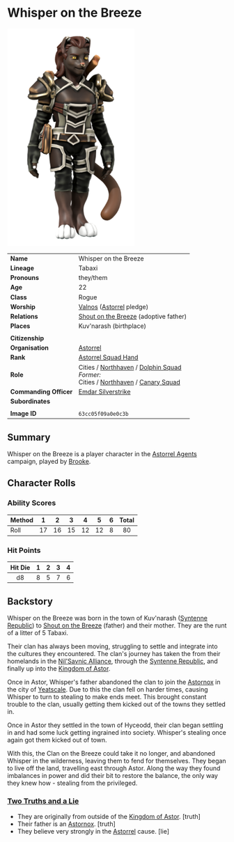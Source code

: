 # Whisper on the Breeze

<img src="https://raw.githubusercontent.com/jesskelsall/astarus-images/main/characters/portraits/63cc05f09a0e0c3b.png" height="500" />

|||
| --- | --- |
| **Name** | Whisper on the Breeze | character.3
| **Lineage** | Tabaxi |
| **Pronouns** | they/them |
| **Age** | 22 |
| **Class** | Rogue |
| **Worship** | [Valnos](../gods/deities/valnos.md) ([Astorrel](../organisations/astorrel/astorrel.md) pledge) |
| **Relations** | [Shout on the Breeze](shout-on-the-breeze.md) (adoptive father) |
| **Places** | Kuv'narash (birthplace) |
|||
| **Citizenship** | |
| **Organisation** | [Astorrel](../organisations/astorrel/astorrel.md) |
| **Rank** | [Astorrel Squad Hand](../organisations/astorrel/ranks/astorrel-squad-hand.md) |
| **Role** | Cities / [Northhaven](../places/cities/northhaven.md) / [Dolphin Squad](../organisations/astorrel/squads/dolphin-squad.md)<br>*Former:*<br>Cities / [Northhaven](../places/cities/northhaven.md) / [Canary Squad](../organisations/astorrel/squads/canary-squad.md) |
| **Commanding Officer** | [Emdar Silverstrike](emdar-silverstrike.md) |
| **Subordinates** | |
|||
| **Image ID** | `63cc05f09a0e0c3b` |

## Summary

Whisper on the Breeze is a player character in the [Astorrel Agents](../campaigns/astorrel-agents.md) campaign, played by [Brooke](../players/brooke.md).

## Character Rolls

### Ability Scores

| Method | 1 | 2 | 3 | 4 | 5 | 6 | Total |
| --- |:---:|:---:|:---:|:---:|:---:|:---:|:---:|
| Roll | 17 | 16 | 15 | 12 | 12 | 8 | 80 |

### Hit Points

| Hit Die | 1 | 2 | 3 | 4 |
|:---:|:---:|:---:|:---:|:---:|
| d8 | 8 | 5 | 7 | 6 |

## Backstory

Whisper on the Breeze was born in the town of Kuv'narash ([Syntenne Republic](../civilisations/syntenne-republic/syntenne-republic.md)) to [Shout on the Breeze](shout-on-the-breeze.md) (father) and their mother. They are the runt of a litter of 5 Tabaxi.

Their clan has always been moving, struggling to settle and integrate into the cultures they encountered. The clan's journey has taken the from their homelands in the [Nil'Savnic Alliance](../civilisations/nilsavnic-alliance/nilsavnic-alliance.md), through the [Syntenne Republic](../civilisations/syntenne-republic/syntenne-republic.md), and finally up into the [Kingdom of Astor](../civilisations/kingdom-of-astor/kingdom-of-astor.md).

Once in Astor, Whisper's father abandoned the clan to join the [Astornox](../organisations/astornox/astornox.md) in the city of [Yeatscale](../places/cities/yeatscale.md). Due to this the clan fell on harder times, causing Whisper to turn to stealing to make ends meet. This brought constant trouble to the clan, usually getting them kicked out of the towns they settled in.

Once in Astor they settled in the town of Hyceodd, their clan began settling in and had some luck getting ingrained into society. Whisper's stealing once again got them kicked out of town.

With this, the Clan on the Breeze could take it no longer, and abandoned Whisper in the wilderness, leaving them to fend for themselves. They began to live off the land, travelling east through Astor. Along the way they found imbalances in power and did their bit to restore the balance, the only way they knew how - stealing from the privileged.

### [Two Truths and a Lie](../mechanics/roleplay/two-truths-and-a-lie.md)

- They are originally from outside of the [Kingdom of Astor](../civilisations/kingdom-of-astor/kingdom-of-astor.md). [truth]
- Their father is an [Astornox](../organisations/astornox/astornox.md). [truth]
- They believe very strongly in the [Astorrel](../organisations/astorrel/astorrel.md) cause. [lie]
